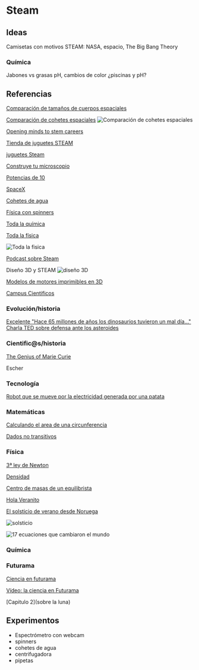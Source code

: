 # Steam

## Ideas

Camisetas con motivos STEAM: NASA, espacio, The Big Bang Theory

### Química

Jabones vs grasas
pH, cambios de color ¿piscinas y pH?

## Referencias

[Comparación de tamaños de cuerpos espaciales](https://twitter.com/ClouderFran/status/874557061492858880)

[Comparación de cohetes espaciales](https://twitter.com/WorldAndScience/status/874506694717579264)
![Comparación de cohetes espaciales](https://pbs.twimg.com/media/DCLfM_6XUAERD2H.jpg)


[Opening minds to stem careers](http://www.europeanschoolnetacademy.eu/web/opening-minds-to-stem-careers)

[Tienda de juguetes STEAM](https://juguetes.science4you.es/)

[juguetes Steam](http://computerhoy.com/noticias/life/juguetes-stem-que-son-que-gustan-ninos-45594)

[Construye tu microscopio](https://www.youtube.com/playlist?list=PLDxBiw1MlK6TridT9-AKPZ33s2APj2ynr)

[Potencias de 10](https://www.youtube.com/playlist?list=PLDxBiw1MlK6Tcm7ukHHYAbr37EUxFJ5j)

[SpaceX](https://www.youtube.com/playlist?list=PLDxBiw1MlK6SEKDQ2aEu7WG0R-UHi_xQA)

[Cohetes de agua](https://www.youtube.com/playlist?list=PLDxBiw1MlK6RHdje9xzLtL2Z1FuGMb_IB)

[Física con spinners](github.com/javacasm/spinners)

[Toda la química](https://www.redbubble.com/es/people/dominicwalliman/works/26426671-the-map-of-chemistry)

[Toda la física](http://interestingengineering.com/one-map-explains-entirety-physics-connected)

![Toda la fisica](http://cdn.interestingengineering.com/wp-content/uploads/2016/12/physicsmap-1024x576.jpg)

[Podcast sobre Steam](http://podcast.stemiverse.com/)


Diseño 3D y STEAM
![diseño 3D](https://pbs.twimg.com/media/DBHlXOUW0AQjWGB.jpg)

[Modelos de motores imprimibles en 3D](http://www.microsiervos.com/archivo/ingenieria/modelos-cajas-cambio-motores-impresos-3d-funcionales-no-producen-potencia.html)

[Campus Cientificos](https://www.campuscientificos.es/proyectos)

### Evolución/historia

[Excelente "Hace 65 millones de años los dinosaurios tuvieron un mal día..." Charla TED sobre defensa ante los asteroides](https://www.ted.com/talks/phil_plait_how_to_defend_earth_from_asteroids)


### Cientific@s/historia

[The Genius of Marie Curie](https://www.youtube.com/watch?v=w6JFRi0Qm_s&feature=em-subs_digest-wl)

Escher



### Tecnología

[Robot que se mueve por la electricidad generada por una patata](http://www.microsiervos.com/archivo/robots/patata-coche-autonoma.html)


### Matemáticas

[Calculando el area de una circunferencia](https://lh3.googleusercontent.com/-21cY8FDudUI/WUrYThAVAeI/AAAAAAAABog/y-kdY_A7qBQlWPP3ToGBu5XQLV1l6is-ACJoC/w530-h462-rw/circle.gif)


[Dados no transitivos](http://elpais.com/elpais/2017/06/21/el_aleph/1498064711_481863.html)

### Física

[3ª ley de Newton](https://twitter.com/TapasDeCiencia/status/877417879356018688)


[Densidad](https://twitter.com/HdAnchiano/status/871289262376972288)


[Centro de masas de un equilibrista](https://twitter.com/HdAnchiano/status/876900237402677248)

[Hola Veranito](http://www.microsiervos.com/archivo/ciencia/por-que-la-tierra-esta-mas-lejos-del-sol-que-en-todo-el-ano-y-sin-embargo-morimos-de-calor.html)

[El solsticio de verano desde Noruega](https://twitter.com/marsrader/status/877336388617723905)

![solsticio](https://pbs.twimg.com/media/DCzsy2NXkAADZjU.jpg)

![17 ecuaciones que cambiaron el mundo](http://static1.businessinsider.com/image/53289f55eab8ea3d524b5f3a-800-/stewart%2017%20equations%20gauss%27%20law%20corrected.png)


### Química

### Futurama

[Ciencia en futurama](http://www.taringa.net/comunidades/ciencia-con-paciencia/142540/Info-La-Ciencia-en-Futurama.html)

[Vídeo: la ciencia en Futurama](https://www.youtube.com/watch?v=8pTtKo6ODcU)

[Capitulo 2](sobre la luna)


## Experimentos
* Espectrómetro con webcam
* spinners
* cohetes de agua
* centrifugadora
* pipetas
